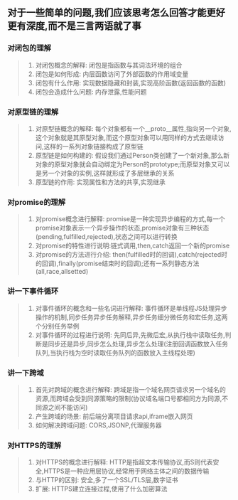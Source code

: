 ## 对于一些简单的问题,我们应该思考怎么回答才能更好更有深度,而不是三言两语就了事

### 对闭包的理解

> 1. 对闭包概念的解释: 闭包是指函数与其词法环境的组合
> 2. 闭包是如何形成: 内层函数访问了外部函数的作用域变量
> 3. 闭包有什么作用: 实现数据隐藏和封装,实现高阶函数(返回函数的函数)
> 4. 闭包会造成什么问题: 内存泄露,性能问题

### 对原型链的理解

> 1. 对原型链概念的解释: 每个对象都有一个__proto__属性,指向另一个对象,这个对象就是其原型对象,而这个原型对象可以用同样的方式去继续访问,这样的一系列对象链接构成了原型链
> 2. 原型链是如何构建的: 假设我们通过Person类创建了一个新对象,那么新对象的原型对象就会自动绑定为Person的prototype;而原型对象又可以是另一个对象的实例,这样就形成了多层继承的关系
> 3. 原型链的作用: 实现属性和方法的共享,实现继承

### 对promise的理解

> 1. 对promise概念进行解释: promise是一种实现异步编程的方式,每一个promise对象表示一个异步操作的状态,promise对象有三种状态(pending,fulfilled,rejected),状态之间可以进行转换
> 2. 对promise的特性进行说明:链式调用,then,catch返回一个新的promise
> 3. 对promise的方法进行介绍: then(fulfilled时的回调),catch(rejected时的回调),finally(promise结束时的回调);还有一系列静态方法(all,race,allsetted)

### 讲一下事件循环

> 1. 对事件循环的概念和一些名词进行解释: 事件循环是单线程JS处理异步操作的机制,同步任务异步任务解释,异步任务细分微任务和宏任务,这两个分别任务举例
> 2. 对事件循环的过程进行说明: 先同后异,先微后宏,从执行栈中读取任务,判断是同步还是异步,同步怎么处理,异步怎么处理(注册回调函数放入任务队列,当执行栈为空时读取任务队列的函数放入主线程处理)

### 讲一下跨域

> 1. 首先对跨域的概念进行解释: 跨域是指一个域名网页请求另一个域名的资源,而跨域会受到同源策略的限制(协议域名端口号都相同方为同源,不同源之间不能访问)
> 2. 产生跨域的场景: 前后端分离项目请求api,iframe嵌入网页
> 3. 如何解决跨域问题: CORS,JSONP,代理服务器

### 对HTTPS的理解

> 1. 对HTTPS的概念进行解释: HTTP是指超文本传输协议,而S则代表安全,HTTPS是一种应用层协议,经常用于网络主体之间的数据传输
> 2. 与HTTP的区别: 安全,多了一个SSL/TLS层,数字证书
> 3. 扩展: HTTPS建立连接过程,使用了什么加密算法
